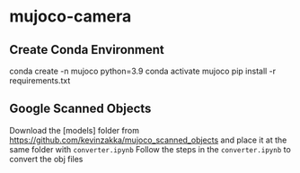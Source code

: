# mujoco-camera

## Create Conda Environment
conda create -n mujoco python=3.9
conda activate mujoco
pip install -r requirements.txt

## Google Scanned Objects
Download the [models] folder from https://github.com/kevinzakka/mujoco_scanned_objects and place it at the same folder with `converter.ipynb`
Follow the steps in the `converter.ipynb` to convert the obj files